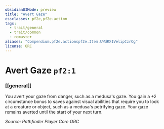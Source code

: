 ```yaml
---
obsidianUIMode: preview
title: "Avert Gaze"
cssclasses: pf2e,pf2e-action
tags:
  - trait/general
  - trait/common
  - remaster
aliases: "Compendium.pf2e.actionspf2e.Item.UWdRX1VelipCzrCg"
license: ORC
---
```

# Avert Gaze `pf2:1`

### [[general]]






You avert your gaze from danger, such as a medusa's gaze. You gain a +2 circumstance bonus to saves against visual abilities that require you to look at a creature or object, such as a medusa's petrifying gaze. Your gaze remains averted until the start of your next turn.

*Source: Pathfinder Player Core*
*ORC*